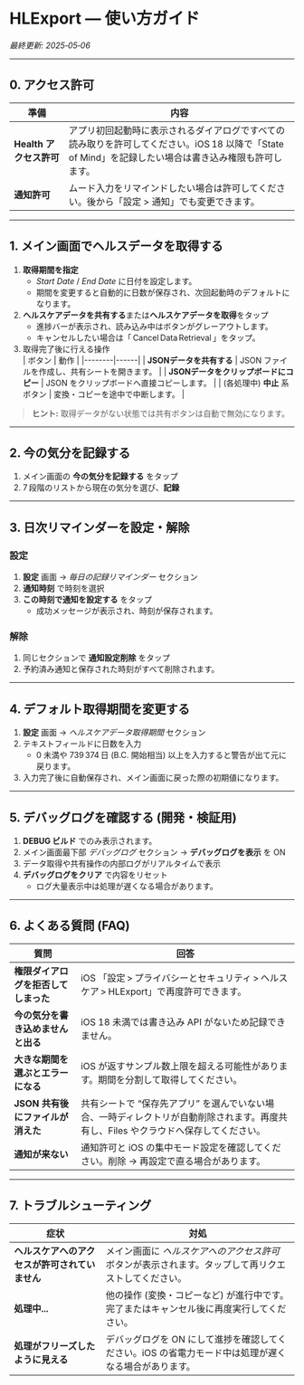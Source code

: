 # HLExport — 使い方ガイド
*最終更新: 2025‑05‑06*

---

## 0. アクセス許可
| 準備 | 内容 |
|------|------|
| **Health アクセス許可** | アプリ初回起動時に表示されるダイアログですべての読み取りを許可してください。iOS 18 以降で「State of Mind」を記録したい場合は書き込み権限も許可します。 |
| **通知許可** | ムード入力をリマインドしたい場合は許可してください。後から「設定 > 通知」でも変更できます。 |

---

## 1. メイン画面でヘルスデータを取得する
1. **取得期間を指定**  
   - *Start Date* / *End Date* に日付を設定します。  
   - 期間を変更すると自動的に日数が保存され、次回起動時のデフォルトになります。
2. **ヘルスケアデータを共有する**または**ヘルスケアデータを取得**をタップ  
   - 進捗バーが表示され、読み込み中はボタンがグレーアウトします。  
   - キャンセルしたい場合は「 Cancel Data Retrieval 」をタップ。
3. 取得完了後に行える操作  
   | ボタン | 動作 |
   |--------|------|
   | **JSONデータを共有する** | JSON ファイルを作成し、共有シートを開きます。 |
   | **JSONデータをクリップボードにコピー** | JSON をクリップボードへ直接コピーします。 |
   | (各処理中) **中止** 系ボタン | 変換・コピーを途中で中断します。 |

> **ヒント:** 取得データがない状態では共有ボタンは自動で無効になります。

---

## 2. 今の気分を記録する
1. メイン画面の **今の気分を記録する** をタップ  
2. 7 段階のリストから現在の気分を選び、**記録**  

---

## 3. 日次リマインダーを設定・解除
### 設定
1. **設定** 画面 → *毎日の記録リマインダー* セクション  
2. **通知時刻** で時刻を選択  
3. **この時刻で通知を設定する** をタップ  
   - 成功メッセージが表示され、時刻が保存されます。

### 解除
1. 同じセクションで **通知設定削除** をタップ  
2. 予約済み通知と保存された時刻がすべて削除されます。

---

## 4. デフォルト取得期間を変更する
1. **設定** 画面 → *ヘルスケアデータ取得期間* セクション
2. テキストフィールドに日数を入力  
   - 0 未満や 739 374 日 (B.C. 開始相当) 以上を入力すると警告が出て元に戻ります。  
3. 入力完了後に自動保存され、メイン画面に戻った際の初期値になります。

---

## 5. デバッグログを確認する (開発・検証用)
1. **DEBUG ビルド** でのみ表示されます。  
2. メイン画面最下部 *デバッグログ* セクション → **デバッグログを表示** を ON  
3. データ取得や共有操作の内部ログがリアルタイムで表示  
4. **デバッグログをクリア** で内容をリセット  
   - ログ大量表示中は処理が遅くなる場合があります。

---

## 6. よくある質問 (FAQ)

| 質問 | 回答 |
|------|------|
| **権限ダイアログを拒否してしまった** | iOS 「設定 > プライバシーとセキュリティ > ヘルスケア > HLExport」で再度許可できます。 |
| **今の気分を書き込めません と出る** | iOS 18 未満では書き込み API がないため記録できません。 |
| **大きな期間を選ぶとエラーになる** | iOS が返すサンプル数上限を超える可能性があります。期間を分割して取得してください。 |
| **JSON 共有後にファイルが消えた** | 共有シートで “保存先アプリ” を選んでいない場合、一時ディレクトリが自動削除されます。再度共有し、Files やクラウドへ保存してください。 |
| **通知が来ない** | 通知許可と iOS の集中モード設定を確認してください。削除 → 再設定で直る場合があります。 |

---

## 7. トラブルシューティング

| 症状 | 対処 |
|------|------|
| **ヘルスケアへのアクセスが許可されていません** | メイン画面に *ヘルスケアへのアクセス許可* ボタンが表示されます。タップして再リクエストしてください。 |
| **処理中...** | 他の操作 (変換・コピーなど) が進行中です。完了またはキャンセル後に再度実行してください。 |
| **処理がフリーズしたように見える** | デバッグログを ON にして進捗を確認してください。iOS の省電力モード中は処理が遅くなる場合があります。 |

